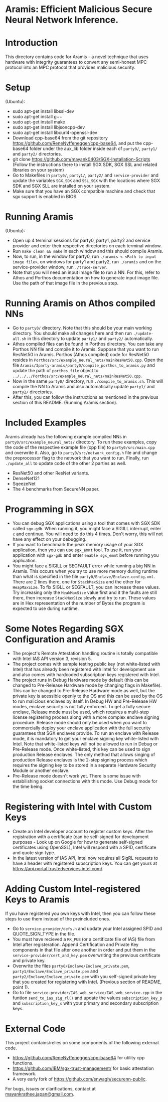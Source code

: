 # Aramis: Efficient Malicious Secure Neural Network Inference.

# Introduction
This directory contains code for Aramis - a novel technique that uses hardware with integrity guarantees to convert any semi-honest MPC protocol into an MPC protocol that provides malicious security. 

# Setup
(Ubuntu):
* sudo apt-get install libssl-dev
* sudo apt-get install g++
* sudo apt-get install make
* sudo apt-get install libjsoncpp-dev
* sudo apt-get install libcurl4-openssl-dev
* Download cpp-base64 from the git repository https://github.com/ReneNyffenegger/cpp-base64, and put the cpp-base64 folder under the aux_lib folder inside each of `party0/`, `party1/` and `party2/` directories.
* git clone https://github.com/mayank0403/SGX-Installation-Scripts (Follow the instructions there to install SGX SDK, SGX SSL and related libraries on your system)
* Go to Makefiles in `party0/`, `party1/`, `party2/` and `service-provider` and update the variables `SGX_SDK` and `SSL_SGX` with the locations where SGX SDK and SGX SLL are installed on your system.
* Make sure that you have an SGX compatible machine and check that sgx support is enabled in BIOS.

# Running Aramis
(Ubuntu):
* Open up 4 terminal sessions for party0, party1, party2 and service provider and enter their respective directories on each terminal window.
* Run `make clean && make` in each window and this should compile Aramis.
* Now, to run, in the window for party0, run `./aramis < <Path to input image file>`, on windows for party1 and party2, run `./aramis` and on the service-provider window, run `./truce-server`.
* Note that you will need an input image file to run a NN. For this, refer to Athos and Porthos documentation on how to generate input image file. Use the path of that image file in the previous step.

# Running Aramis on Athos compiled NNs
* Go to `party0/` directory. Note that this should be your main working directory. You should make all changes here and then run `./update-all.sh` in this directory to update `party1/` and `party2/` automatically.
* Athos compiled files can be found in Porthos directory. You can take any Porthos NN file and compile it to Aramis. Suppose that you want to run ResNet50 in Aramis. Porthos (Athos compiled) code for ResNet50 resides in `Porthos/src/example_neural_nets/mainResNet50.cpp`. Open the file `Aramis/3party-aramis/party0/compile_porthos_to_aramis.py` and update the path of `porthos_file` object to `../../../Porthos/src/example_neural_nets/mainResNet50.cpp`.
* Now in the same `party0/` directory, run `./compile_to_aramis.sh`. This will compile the NN to Aramis and also automatically update `party1/` and `party2/` directories.
* After this, you can follow the instructions as mentioned in the previous section of this README. (Running Aramis section).

# Included Examples
Aramis already has the following example compiled NNs in `party0/src/example_neural_nets/` directory. To run these examples, copy the code of the respective example file (cpp file) to `party0/src/main.cpp` and overwrite it. Also, go to `party0/src/network_config.h` file and change the preprocessor flag to the network that you want to run. Finally, run `./update_all` to update code of the other 2 parties as well.
* ResNet50 and other ResNet variants.
* DenseNet121
* SqeezeNet
* The 4 benchmarks from SecureNN paper.

# Programming in SGX
* You can debug SGX applications using a tool that comes with SGX SDK called `sgx-gdb`. When running it, you might face a SIGILL interrupt, enter `c` and continue. You will need to do this 4 times. Don't worry, this will not have any effect on your debugging.
* If you want to benchmark the peak memory usage of your SGX application, then you can use `sgx_emmt` tool. To use it, run your application with `sgx-gdb` and enter `enable sgx_emmt` before running you application.
* You might face a SIGILL or SEGFAULT error while running a big NN in Aramis. This occurs when you try to use more memory during runtime than what is specified in the file `party0/Enclave/Enclave.config.xml`. There are 2 lines there, one for `StackMaxSize` and the other for `HeapMaxSize`. To fix SIGLL or SEGFAULT, you can increase these values. Try increasing only the `HeakMaxSize` value first and it the faults are still there, then increase `StackMaxSize` slowly and try to run. These values are in Hex representation of the number of Bytes the program is expected to use during runtime. 

# Some Notes Regarding SGX Configuration and Aramis
* The project's Remote Attestation handling routine is totally compatible with Intel IAS API version 3, revision 5.
* The project comes with sample testing public key (not white-listed with Intel) that has already been registered with Intel for development use and also comes with hardcoded subscription keys registered with Intel. 
* The project runs in Debug Hardware mode by default (this can be changed to Pre-Release Hardware mode by changing flags in Makefile). This can be changed to Pre-Release Hardware mode as well, but the private key is acessible openly to the OS and this can be used by the OS to run malicious enclaves by itself. In Debug HW and Pre-Release HW modes, enclave security is not fully enforced. To get a fully secure enclave, Release mode must be used, which requires a multi-step license registering process along with a more complex enclave signing procedure. Release mode should only be used when you want to commercially deploy your enclave application with the full security guarantees that SGX enclaves provide. To run an enclave with Release mode, it is mandatory to get your enclave signing key white-listed with Intel. Note that white-listed keys will not be allowed to run in Debug or Pre-Release mode. Once white-listed, this key can be used to sign production Release enclaves. The only method that allows singing of production Release enclaves is the 2-step signing process which requires the signing key to be stored in a separate Hardware Security Module or another enclave.
* Pre-Release mode doesn't work yet. There is some issue with estabilishing socket connections with this mode. Use Debug mode for the time being.

# Registering with Intel with Custom Keys
* Create an Intel developer account to register custom keys. After the registration with a certificate (can be self-signed for development purposes - Look up on Google for how to generate self-signed certificates using OpenSSL), Intel will respond with a SPID, certificate and quote sign type.
* In the latest version of IAS API, Intel now requires all SigRL requests to have a header with registered subscription keys. You can get yours at https://api.portal.trustedservices.intel.com/.

# Adding Custom Intel-registered Keys to Aramis
If you have registered you own keys with Intel, then you can follow these steps to use them instead of the preincluded ones.
* Go to `service-provider/defs.h` and update your Intel assigned SPID and QUOTE_SIGN_TYPE in the file.
* You must have recieved a `RK_PUB` (or a certificate file of IAS) file from Intel after registeration. Append Certification and Private Key components in that file after one another in order and put them in the `service-provider/cert_and_key.pem` overwriting the previous certificate and private key.
* Overwrite the files `party0/Enclave/Enclave_private.pem`, `party1/Enclave/Enclave_private.pem` and `party2/Enclave/Enclave_private.pem` with you self-signed private key that you created for registering with Intel. (Previous section of README, point 1).
* Go to file `service-provider/IAS_web_service/IAS_web_service.cpp` in the funtion `send_to_ias_sig_rl()` and update the values `subscription_key_p` and `subscription_key_s` with your primary and secondary subscription keys.

# External Code
This project contains/relies on some components of the following external code.
* https://github.com/ReneNyffenegger/cpp-base64 for utility cpp functions.
* https://github.com/IBM/sgx-trust-management/ for basic attestation framework.
* A very early fork of https://github.com/snwagh/securenn-public.

For bugs, issues or clarifications, contact at mayankrathee.japan@gmail.com.


